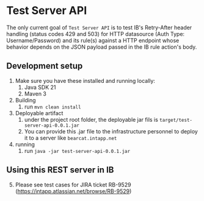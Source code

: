 

# Test Server API
The only current goal of `Test Server API` is to test IB's Retry-After header 
handling (status codes 429 and 503) for HTTP datasource (Auth Type: Username/Password) 
and its rule(s) against a HTTP endpoint whose behavior depends on the JSON payload passed 
in the IB rule action's body.


## Development setup

1. Make sure you have these installed and running locally:
    1. Java SDK 21
    2. Maven 3
2. Building
    1. run `mvn clean install`
3. Deployable artifact
    1. under the project root folder, the deployable jar fils is `target/test-server-api-0.0.1.jar`
    2. You can provide this .jar file to the infrastructure personnel to deploy it to a server like `bearcat.intapp.net`
4. running
    1.  run `java -jar test-server-api-0.0.1.jar`

## Using this REST server in IB
5. Please see test cases for JIRA ticket RB-9529 (https://intapp.atlassian.net/browse/RB-9529)
